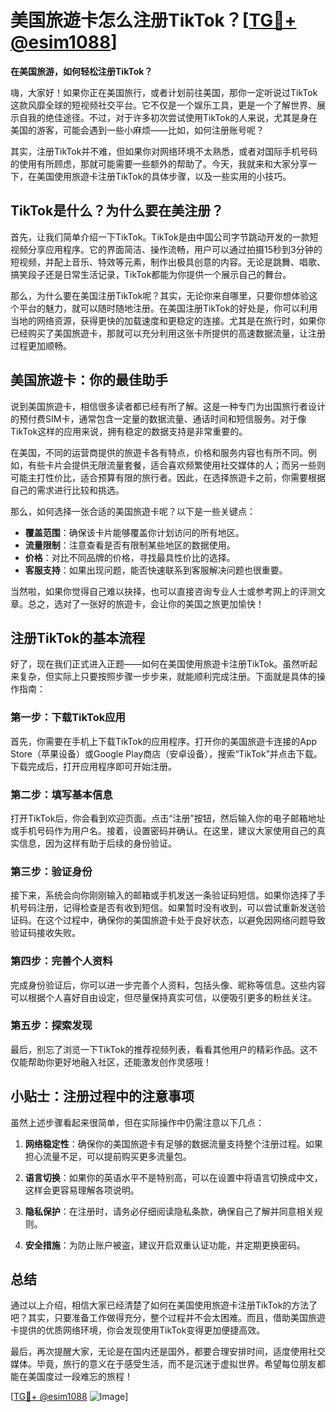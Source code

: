 # 美国旅遊卡怎么注册TikTok？[[TG💪+ @esim1088](https://t.me/s/esim1088)]

**在美国旅游，如何轻松注册TikTok？**

嗨，大家好！如果你正在美国旅行，或者计划前往美国，那你一定听说过TikTok这款风靡全球的短视频社交平台。它不仅是一个娱乐工具，更是一个了解世界、展示自我的绝佳途径。不过，对于许多初次尝试使用TikTok的人来说，尤其是身在美国的游客，可能会遇到一些小麻烦——比如，如何注册账号呢？

其实，注册TikTok并不难，但如果你对网络环境不太熟悉，或者对国际手机号码的使用有所顾虑，那就可能需要一些额外的帮助了。今天，我就来和大家分享一下，在美国使用旅遊卡注册TikTok的具体步骤，以及一些实用的小技巧。

## TikTok是什么？为什么要在美注册？

首先，让我们简单介绍一下TikTok。TikTok是由中国公司字节跳动开发的一款短视频分享应用程序。它的界面简洁、操作流畅，用户可以通过拍摄15秒到3分钟的短视频，并配上音乐、特效等元素，制作出极具创意的内容。无论是跳舞、唱歌、搞笑段子还是日常生活记录，TikTok都能为你提供一个展示自己的舞台。

那么，为什么要在美国注册TikTok呢？其实，无论你来自哪里，只要你想体验这个平台的魅力，就可以随时随地注册。在美国注册TikTok的好处是，你可以利用当地的网络资源，获得更快的加载速度和更稳定的连接。尤其是在旅行时，如果你已经购买了美国旅遊卡，那就可以充分利用这张卡所提供的高速数据流量，让注册过程更加顺畅。

## 美国旅遊卡：你的最佳助手

说到美国旅遊卡，相信很多读者都已经有所了解。这是一种专门为出国旅行者设计的预付费SIM卡，通常包含一定量的数据流量、通话时间和短信服务。对于像TikTok这样的应用来说，拥有稳定的数据支持是非常重要的。

在美国，不同的运营商提供的旅遊卡各有特点，价格和服务内容也有所不同。例如，有些卡片会提供无限流量套餐，适合喜欢频繁使用社交媒体的人；而另一些则可能主打性价比，适合预算有限的旅行者。因此，在选择旅遊卡之前，你需要根据自己的需求进行比较和挑选。

那么，如何选择一张合适的美国旅遊卡呢？以下是一些关键点：

- **覆盖范围**：确保该卡片能够覆盖你计划访问的所有地区。
- **流量限制**：注意查看是否有限制某些地区的数据使用。
- **价格**：对比不同品牌的价格，寻找最具性价比的选择。
- **客服支持**：如果出现问题，能否快速联系到客服解决问题也很重要。

当然啦，如果你觉得自己难以抉择，也可以直接咨询专业人士或参考网上的评测文章。总之，选对了一张好的旅遊卡，会让你的美国之旅更加愉快！

## 注册TikTok的基本流程

好了，现在我们正式进入正题——如何在美国使用旅遊卡注册TikTok。虽然听起来复杂，但实际上只要按照步骤一步步来，就能顺利完成注册。下面就是具体的操作指南：

### 第一步：下载TikTok应用

首先，你需要在手机上下载TikTok的应用程序。打开你的美国旅遊卡连接的App Store（苹果设备）或Google Play商店（安卓设备），搜索“TikTok”并点击下载。下载完成后，打开应用程序即可开始注册。

### 第二步：填写基本信息

打开TikTok后，你会看到欢迎页面。点击“注册”按钮，然后输入你的电子邮箱地址或手机号码作为用户名。接着，设置密码并确认。在这里，建议大家使用自己的真实信息，因为这样有助于后续的身份验证。

### 第三步：验证身份

接下来，系统会向你刚刚输入的邮箱或手机发送一条验证码短信。如果你选择了手机号码注册，记得检查是否有收到短信。如果暂时没有收到，可以尝试重新发送验证码。在这个过程中，确保你的美国旅遊卡处于良好状态，以避免因网络问题导致验证码接收失败。

### 第四步：完善个人资料

完成身份验证后，你可以进一步完善个人资料，包括头像、昵称等信息。这些内容可以根据个人喜好自由设定，但尽量保持真实可信，以便吸引更多的粉丝关注。

### 第五步：探索发现

最后，别忘了浏览一下TikTok的推荐视频列表，看看其他用户的精彩作品。这不仅能帮助你更好地融入社区，还能激发创作灵感哦！

## 小贴士：注册过程中的注意事项

虽然上述步骤看起来很简单，但在实际操作中仍需注意以下几点：

1. **网络稳定性**：确保你的美国旅遊卡有足够的数据流量支持整个注册过程。如果担心流量不足，可以提前购买更多流量包。
   
2. **语言切换**：如果你的英语水平不是特别高，可以在设置中将语言切换成中文，这样会更容易理解各项说明。

3. **隐私保护**：在注册时，请务必仔细阅读隐私条款，确保自己了解并同意相关规则。

4. **安全措施**：为防止账户被盗，建议开启双重认证功能，并定期更换密码。

## 总结

通过以上介绍，相信大家已经清楚了如何在美国使用旅遊卡注册TikTok的方法了吧？其实，只要准备工作做得充分，整个过程并不会太困难。而且，借助美国旅遊卡提供的优质网络环境，你会发现使用TikTok变得更加便捷高效。

最后，再次提醒大家，无论是在国内还是国外，都要合理安排时间，适度使用社交媒体。毕竟，旅行的意义在于感受生活，而不是沉迷于虚拟世界。希望每位朋友都能在美国度过一段难忘的旅程！

[[TG💪+ @esim1088](https://t.me/s/esim1088) ![Image](https://i.postimg.cc/4NQfJmqS/Snipaste-2025-05-13-00-14-12.png)]